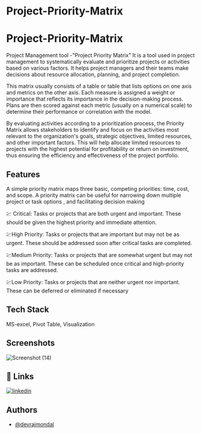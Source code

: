 # Project-Priority-Matrix

#  Project-Priority-Matrix

Project Management tool -"Project Priority Matrix"
It is a tool used in project management to systematically evaluate and prioritize projects or activities based on various factors. It helps project managers and their teams make decisions about resource allocation, planning, and project completion.

This matrix usually consists of a table or table that lists options on one axis and metrics on the other axis. Each measure is assigned a weight or importance that reflects its importance in the decision-making process. Plans are then scored against each metric (usually on a numerical scale) to determine their performance or correlation with the model.

By evaluating activities according to a prioritization process, the Priority Matrix allows stakeholders to identify and focus on the activities most relevant to the organization's goals, strategic objectives, limited resources, and other important factors. This will help allocate limited resources to projects with the highest potential for profitability or return on investment, thus ensuring the efficiency and effectiveness of the project portfolio.



## Features

A simple priority matrix maps three basic, competing priorities: time, cost, and scope. A priority matrix can be useful for narrowing down multiple project or task options , and facilitating decision making

💹 Critical: Tasks or projects that are both urgent and important. These should be given the highest priority and immediate attention.

💹High Priority: Tasks or projects that are important but may not be as urgent. These should be addressed soon after critical tasks are completed.

💹Medium Priority: Tasks or projects that are somewhat urgent but may not be as important. These can be scheduled once critical and high-priority tasks are addressed.

💹Low Priority: Tasks or projects that are neither urgent nor important. These can be deferred or eliminated if necessary
## Tech Stack
MS-excel, Pivot Table, Visualization
## Screenshots


![Screenshot (14)](https://github.com/devraj-mondal/Project-Priority-Matrix/assets/64974135/e95c524d-5b6c-45c3-a72a-a0fc43e9fdb8)

## 🔗 Links

[![linkedin](https://img.shields.io/badge/linkedin-0A66C2?style=for-the-badge&logo=linkedin&logoColor=white)](https://www.linkedin.com/in/devrajmondal5/)


## Authors

- [@devrajmondal](https://github.com/devraj-mondal)







